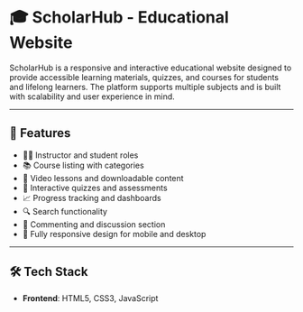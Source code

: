 # 🎓 ScholarHub - Educational Website

ScholarHub is a responsive and interactive educational website designed to provide accessible learning materials, quizzes, and courses for students and lifelong learners. The platform supports multiple subjects and is built with scalability and user experience in mind.

---

## 📌 Features

- 🧑‍🏫 Instructor and student roles
- 📚 Course listing with categories
- 🎥 Video lessons and downloadable content
- 📝 Interactive quizzes and assessments
- 📈 Progress tracking and dashboards
- 🔍 Search functionality
- 💬 Commenting and discussion section
- 📱 Fully responsive design for mobile and desktop

---

## 🛠️ Tech Stack

- **Frontend**: HTML5, CSS3, JavaScript
